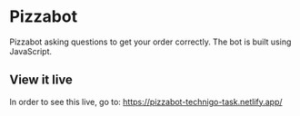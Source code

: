 # Pizzabot

Pizzabot asking questions to get your order correctly. The bot is built using JavaScript.

## View it live

In order to see this live, go to: https://pizzabot-technigo-task.netlify.app/

